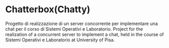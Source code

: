 # Chatterbox(Chatty)
Progetto di realizzazione di un server concorrente per implementare una chat per il corso di Sistemi Operativi e Laboratorio.
Project for the realization of a concurrent server to implement a chat, held in the course of Sistemi Operativi e Laboratorio at University of Pisa.
